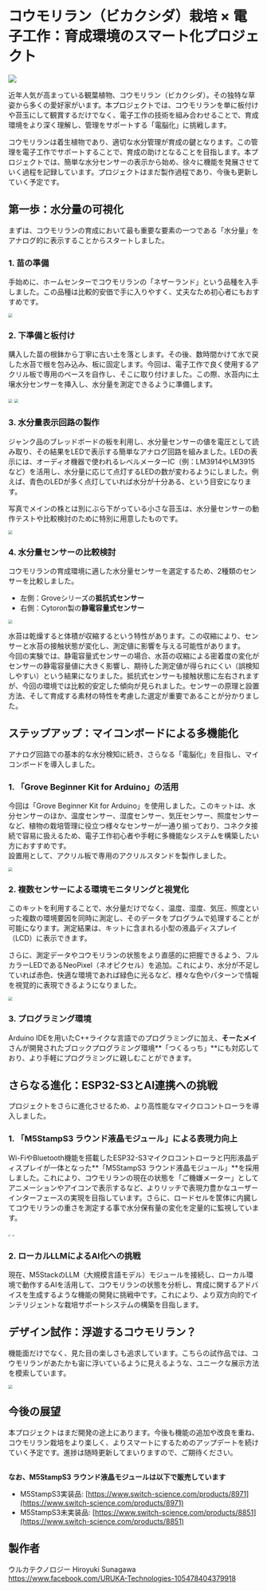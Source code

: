 # **コウモリラン（ビカクシダ）栽培 × 電子工作：育成環境のスマート化プロジェクト**
![](DSC_0252.JPG)


近年人気が高まっている観葉植物、コウモリラン（ビカクシダ）。その独特な草姿から多くの愛好家がいます。本プロジェクトでは、コウモリランを単に板付けや苔玉にして観賞するだけでなく、電子工作の技術を組み合わせることで、育成環境をより深く理解し、管理をサポートする「電脳化」に挑戦します。

コウモリランは着生植物であり、適切な水分管理が育成の鍵となります。この管理を電子工作でサポートすることで、育成の助けとなることを目指します。本プロジェクトでは、簡単な水分センサーの表示から始め、徐々に機能を発展させていく過程を記録しています。プロジェクトはまだ製作過程であり、今後も更新していく予定です。



## **第一歩：水分量の可視化**

まずは、コウモリランの育成において最も重要な要素の一つである「水分量」をアナログ的に表示することからスタートしました。

### **1\. 苗の準備**

手始めに、ホームセンターでコウモリランの「ネザーランド」という品種を入手しました。この品種は比較的安価で手に入りやすく、丈夫なため初心者にもおすすめです。

<img src="DSC_0054.JPG" style="zoom:50%;" />

### **2\. 下準備と板付け**

購入した苗の根鉢から丁寧に古い土を落とします。その後、数時間かけて水で戻した水苔で根を包み込み、板に固定します。今回は、電子工作で良く使用するアクリル板で専用のベースを自作し、そこに取り付けました。この際、水苔内に土壌水分センサーを挿入し、水分量を測定できるように準備します。

<img src="DSC_0062.JPG" style="zoom:50%;" />

<img src="DSC_0076.JPG" style="zoom:50%;" />

### **3\. 水分量表示回路の製作**

ジャンク品のブレッドボードの板を利用し、水分量センサーの値を電圧として読み取り、その結果をLEDで表示する簡単なアナログ回路を組みました。LEDの表示には、オーディオ機器で使われるレベルメーターIC（例：LM3914やLM3915など）を活用し、水分量に応じて点灯するLEDの数が変わるようにしました。例えば、青色のLEDが多く点灯していれば水分が十分ある、という目安になります。

写真でメインの株とは別にぶら下がっている小さな苔玉は、水分量センサーの動作テストや比較検討のために特別に用意したものです。

<img src="DSC_0085.JPG" style="zoom:50%;" />

### **4\. 水分量センサーの比較検討**

コウモリランの育成環境に適した水分量センサーを選定するため、2種類のセンサーを比較しました。

* 左側：Groveシリーズの**抵抗式センサー**  
* 右側：Cytoron製の**静電容量式センサー**

<img src="DSC_0195.JPG" style="zoom:50%;" />

水苔は乾燥すると体積が収縮するという特性があります。この収縮により、センサーと水苔の接触状態が変化し、測定値に影響を与える可能性があります。  
今回の実験では、静電容量式センサーの場合、水苔の収縮による密着度の変化がセンサーの静電容量値に大きく影響し、期待した測定値が得られにくい（誤検知しやすい）という結果になりました。抵抗式センサーも接触状態に左右されますが、今回の環境では比較的安定した傾向が見られました。センサーの原理と設置方法、そして育成する素材の特性を考慮した選定が重要であることが分かりました。



## **ステップアップ：マイコンボードによる多機能化**

アナログ回路での基本的な水分検知に続き、さらなる「電脳化」を目指し、マイコンボードを導入しました。

### **1\. 「Grove Beginner Kit for Arduino」の活用**

今回は「Grove Beginner Kit for Arduino」を使用しました。このキットは、水分センサーのほか、温度センサー、湿度センサー、気圧センサー、照度センサーなど、植物の栽培管理に役立つ様々なセンサーが一通り揃っており、コネクタ接続で容易に扱えるため、電子工作初心者や手軽に多機能なシステムを構築したい方におすすめです。  
設置用として、アクリル板で専用のアクリルスタンドを製作しました。  

<img src="DSC_0233.JPG" style="zoom:50%;" />

### **2\. 複数センサーによる環境モニタリングと視覚化**

このキットを利用することで、水分量だけでなく、温度、湿度、気圧、照度といった複数の環境要因を同時に測定し、そのデータをプログラムで処理することが可能になります。測定結果は、キットに含まれる小型の液晶ディスプレイ（LCD）に表示できます。

さらに、測定データやコウモリランの状態をより直感的に把握できるよう、フルカラーLEDであるNeoPixel（ネオピクセル）を追加。これにより、水分が不足していれば赤色、快適な環境であれば緑色に光るなど、様々な色やパターンで情報を視覚的に表現できるようになりました。

<img src="DSC08479.JPG" style="zoom:50%;" />

### **3\. プログラミング環境**

Arduino IDEを用いたC++ライクな言語でのプログラミングに加え、**そーたメイ**さんが開発されたブロックプログラミング環境\*\*「つくるっち」\*\*にも対応しており、より手軽にプログラミングに親しむことができます。





## **さらなる進化：ESP32-S3とAI連携への挑戦**

プロジェクトをさらに進化させるため、より高性能なマイクロコントローラを導入しました。

### **1\. 「M5StampS3 ラウンド液晶モジュール」による表現力向上**

Wi-FiやBluetooth機能を搭載したESP32-S3マイクロコントローラと円形液晶ディスプレイが一体となった\*\*「M5StampS3 ラウンド液晶モジュール」\*\*を採用しました。これにより、コウモリランの現在の状態を「ご機嫌メーター」としてアニメーションやアイコンで表示するなど、よりリッチで表現力豊かなユーザーインターフェースの実現を目指しています。さらに、ロードセルを筐体に内臓してコウモリランの重さを測定する事で水分保有量の変化を定量的に監視しています。

<img src="DSC_0280.JPG" style="zoom:25%;" />

<img src="DSC_0264.JPG" style="zoom:25%;" />

### **2\. ローカルLLMによるAI化への挑戦**

現在、M5StackのLLM（大規模言語モデル）モジュールを接続し、ローカル環境で動作するAIを活用して、コウモリランの状態を分析し、育成に関するアドバイスを生成するような機能の開発に挑戦中です。これにより、より双方向的でインテリジェントな栽培サポートシステムの構築を目指します。





## **デザイン試作：浮遊するコウモリラン？**

機能面だけでなく、見た目の楽しさも追求しています。こちらの試作品では、コウモリランがあたかも宙に浮いているように見えるような、ユニークな展示方法を模索しています。

<img src="DSC_0300.JPG" style="zoom:50%;" />

## **今後の展望**

本プロジェクトはまだ開発の途上にあります。今後も機能の追加や改良を重ね、コウモリラン栽培をより楽しく、よりスマートにするためのアップデートを続けていく予定です。進捗は随時更新してまいりますので、ご期待ください。

## 

**なお、M5StampS3 ラウンド液晶モジュールは以下で販売しています**

* M5StampS3実装品: [https://www.switch-science.com/products/8971](https://www.switch-science.com/products/8971)  
* M5StampS3未実装品: [https://www.switch-science.com/products/8851](https://www.switch-science.com/products/8851)

## **製作者**

ウルカテクノロジー     Hiroyuki Sunagawa  
https://www.facebook.com/URUKA-Technologies-105478404379918
